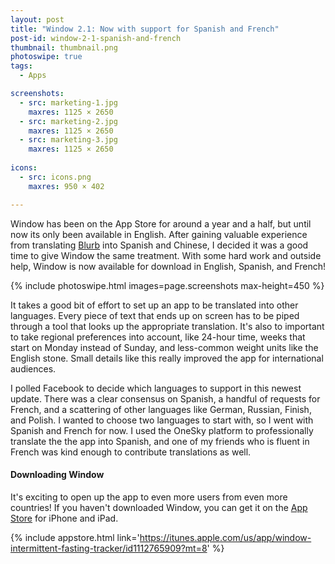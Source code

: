 ```yaml
---
layout: post
title: "Window 2.1: Now with support for Spanish and French"
post-id: window-2-1-spanish-and-french
thumbnail: thumbnail.png
photoswipe: true
tags: 
  - Apps

screenshots:
  - src: marketing-1.jpg
    maxres: 1125 × 2650
  - src: marketing-2.jpg
    maxres: 1125 × 2650
  - src: marketing-3.jpg
    maxres: 1125 × 2650
    
icons:
  - src: icons.png
    maxres: 950 × 402

---
```


Window has been on the App Store for around a year and a half, but until now its only been available in English. After gaining valuable experience from translating [Blurb](/blog/blurb-2-0-update) into Spanish and Chinese, I decided it was a good time to give Window the same treatment. With some hard work and outside help, Window is now available for download in English, Spanish, and French!

{% include photoswipe.html images=page.screenshots max-height=450 %}

<!--break-->

It takes a good bit of effort to set up an app to be translated into other languages. Every piece of text that ends up on screen has to be piped through a tool that looks up the appropriate translation. It's also to important to take regional preferences into account, like 24-hour time, weeks that start on Monday instead of Sunday, and less-common weight units like the English stone. Small details like this really improved the app for international audiences.

I polled Facebook to decide which languages to support in this newest update. There was a clear consensus on Spanish, a handful of requests for French, and a scattering of other languages like German, Russian, Finish, and Polish. I wanted to choose two languages to start with, so I went with Spanish and French for now. I used the OneSky platform to professionally translate the the app into Spanish, and one of my friends who is fluent in French was kind enough to contribute translations as well.

<h4>Downloading Window</h4>

It's exciting to open up the app to even more users from even more countries! If you haven't downloaded Window, you can get it on the [App Store](https://itunes.apple.com/us/app/window-intermittent-fasting-tracker/id1112765909?mt=8) for iPhone and iPad.

{% include appstore.html link='https://itunes.apple.com/us/app/window-intermittent-fasting-tracker/id1112765909?mt=8' %}